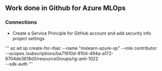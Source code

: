 ## Work done in Github for Azure MLOps

### Connections

- Create a Service Principle for GitHub account and add security info project settings

'''
az ad sp create-for-rbac --name "mslearn-azure-sp" --role contributor \
 --scopes /subscriptions/ba71910d-910d-494a-a172-8704de3618d3/resourceGroups/rg-aml-1022 \
 --sdk-auth
'''
